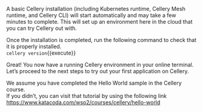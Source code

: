 A basic Cellery installation (including Kubernetes runtime, Cellery Mesh runtime, and Cellery CLI) will start automatically and may take a few minutes to complete. This will set up an environment here in the cloud that you can try Cellery out with.

Once the installation is completed, run the following command to check that it is properly installed.  
`cellery version`{{execute}}

Great! You now have a running Cellery environment in your online terminal. Let’s proceed to the next steps to try out your first application on Cellery.

We assume you have completed the Hello World sample in the Cellery course.  
If you didn’t, you can visit that tutorial by using the following link  
https://www.katacoda.com/wso2/courses/cellery/hello-world
